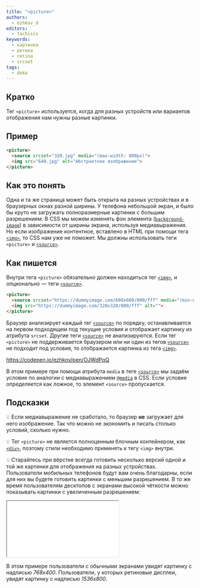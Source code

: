```yaml
---
title: "<picture>"
authors:
  - ezhkov_d
editors:
  - tachisis
keywords:
  - картинка
  - ретина
  - retina
  - srcset
tags:
  - doka
---
```


## Кратко

Тег `<picture>` используется, когда для разных устройств или вариантов отображения нам нужны разные картинки.

## Пример

```html
<picture>
  <source srcset="320.jpg" media="(max-width: 800px)">
  <img src="640.jpg" alt="Абстрактное изображение">
</picture>
```

## Как это понять

Одна и та же страница может быть открыта на разных устройствах и в браузерных окнах разной ширины. У телефона небольшой экран, и было бы круто не загружать полноразмерные картинки с большим разрешением. В CSS мы можем изменять фон элемента ([`background-image`](/css/background-image)) в зависимости от ширины экрана, используя медиавыражения. Но если изображение контентное, вставлено в HTML при помощи тега [`<img>`](/html/img), то CSS нам уже не поможет. Мы должны использовать теги `<picture>` и [`<source>`](/html/source).

## Как пишется

Внутри тега `<picture>` обязательно должен находиться тег [`<img>`](/html/img), и опционально — теги [`<source>`](/html/source).

```html
<picture>
  <source srcset="https://dummyimage.com/600x600/000/fff" media="(min-width: 600px)">
  <img src="https://dummyimage.com/320x320/000/fff" alt="">
</picture>
```

Браузер анализирует каждый тег [`<source>`](/html/source) по порядку, останавливается на первом подходящем под текущие условия и отображает картинку из атрибута `srcset`. Другие теги [`<source>`](/html/source) не анализируются. Если тег `<picture>` не поддерживается браузером или ни один из тегов [`<source>`](/html/source) не подходит под условия, то отображается картинка из тега [`<img>`](/html/img).

https://codepen.io/ezhkov/pen/OJWdPqQ

В этом примере при помощи атрибута `media` в теге [`<source>`](/html/source) мы задаём условие по аналогии с медиавыражением [`@media`](/css/media) в CSS. Если условие определяется как ложное, то элемент `<source>` пропускается.

## Подсказки

💡 Если медиавыражение не сработало, то браузер **не** загружает для него изображение. Так что можно не экономить и писать столько условий, сколько нужно.

💡 Тег `<picture>` не является полноценным блочным контейнером, как [`<div>`](/html/div), поэтому стили необходимо применять к тегу `<img>` внутри.

💡 Старайтесь при вёрстке всегда готовить несколько версий одной и той же картинки для отображения на разных устройствах. Пользователи мобильных телефонов будут вам очень благодарны, если для них вы будете готовить картинки с меньшим разрешением. В то же время пользователям десктопов с экранами высокой чёткости можно показывать картинки с увеличенным разрешением:

<iframe title="" src="../demos/ezhkov-XWpObbJ/index.html"></iframe>

В этом примере пользователи с обычными экранами увидят картинку с надписью _768x400_. Пользователи, у которых ретиновые дисплеи, увидят картинку с надписью _1536x800_.

